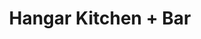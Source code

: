 ---
layout: place
title: "Hangar Kitchen + Bar"
permalink: /missouri/st-louis/hangar-kitchen-bar.html
stateAbbr: MO
stateName: Missouri
cityName: St. Louis
seo:
  name: "Hangar Kitchen + Bar"
  type: Restaurant
  links: https://www.hangarkitchenandbarstl.com/
description: "Sushi & tacos, plus handcrafted cocktails, draft beer & champagne presented in a stylish setting. Looking for sushi in St. Louis, Missouri? Check out Hangar ..."
place_id: ChIJff5FK2HL2IcRlbK5PgqBz-s
photos:
  - name: >-
      places/ChIJff5FK2HL2IcRlbK5PgqBz-s/photos/AeeoHcKlX_0-4jFMlDyQ3YBwtu8HIkmvTckVgevEX0DDgS63WjocREc3Vs64wkUD1oHoIrOy9OTij7t0WjZPekvIU1rvCluEfCU2c-jHxkWxPQuNzEGsapVEUhNvNY0-bgSkveTVsriLWWdLKdRQSgYGt0H_IqpHymtA7oB1aSYUOx4xcYTaM2VCuU4SH7QVkZKD0lfi7ZiE3Ncm0J0jIAfvRXX2ZMaGV94bht5yTH3HWH1mIDsoP3CXGVGuI4BbDf5yYx3YeVdY8_0ZbEJ6hvigqgTJrAsBxznlIDqXZRm_oer5FA
    widthPx: 4800
    heightPx: 3200
    authorAttributions:
      - displayName: Hangar Kitchen + Bar
        uri: https://maps.google.com/maps/contrib/100494056355360686288
        photoUri: >-
          https://lh3.googleusercontent.com/a/ACg8ocJSvzPwW-nMVL1BSCbIPumv1o7RNl32RW2WLrZ3aIzZ4-ljFg=s100-p-k-no-mo
    flagContentUri: >-
      https://www.google.com/local/imagery/report/?cb_client=maps_api_places.places_api&image_key=!1e10!2sAF1QipNEUzoRkSjrHtdUjzh3V4bDr3nNbN7irNm-AjFy&hl=en-US
    googleMapsUri: >-
      https://www.google.com/maps/place//data=!3m4!1e2!3m2!1sAF1QipNEUzoRkSjrHtdUjzh3V4bDr3nNbN7irNm-AjFy!2e10!4m2!3m1!1s0x87d8cb612b45fe7d:0xebcf810a3eb9b295
  - name: >-
      places/ChIJff5FK2HL2IcRlbK5PgqBz-s/photos/AeeoHcJwlyX0lXQhnufryjDekkciYlKKca3exz12N79uPSFDjTNl9w9pQqsRQxh7Jn7En6puRD9w0qwI2e9A_14K78VCvFHyOQvGZ38aQvUpFs-5eaL1tc8yK9HFunqWICgrroTVeKrehWhyhvDolNspopBTLN7NqUML6c1-S8Xk3xyHOVXc-BqZ8yUCDvNZLz4794DdVegqOZWK2n1A85kjX8XF2XDF11qzPcXyu28MjsODQMBbg2KGuR3fykhWdLl0mJ1eY2qXTs14dpXdM_qkx6U8XMFwod7x4g4c2Yhx6MXDnI9genzeMvnqLzAuzCSRkaQRGn185l-PFnc1kFoutx5Fu-ISb5J8sNdtnCh266QJp86bHKq62ZQdtO35xx3dxbJlJeIGn38Kwh7LFE9j7eRCaswaxtNqo6xi6uK1hV2I13g
    widthPx: 4800
    heightPx: 3600
    authorAttributions:
      - displayName: Mike Stanford (Paw Paw Mikey)
        uri: https://maps.google.com/maps/contrib/107752947318714010976
        photoUri: >-
          https://lh3.googleusercontent.com/a-/ALV-UjU2-dM3AxS3fk0YVB_SrHdwv4Lcp9JMbIZ9VI4NDUnNW-XylUnx=s100-p-k-no-mo
    flagContentUri: >-
      https://www.google.com/local/imagery/report/?cb_client=maps_api_places.places_api&image_key=!1e10!2sCIHM0ogKEICAgMDw79OXvQE&hl=en-US
    googleMapsUri: >-
      https://www.google.com/maps/place//data=!3m4!1e2!3m2!1sCIHM0ogKEICAgMDw79OXvQE!2e10!4m2!3m1!1s0x87d8cb612b45fe7d:0xebcf810a3eb9b295
  - name: >-
      places/ChIJff5FK2HL2IcRlbK5PgqBz-s/photos/AeeoHcJqe3KMLb7VYHGwRU9wd6NjwvqFBJivKODLzThrI5d7_wszwaMzLZSA-C9cyQpHsh70T-_S4ZGB75NioE6df4gfXUaK2Empqqj_XrkIoy4xrJ5dt_228J6rIR6kNAbKSI3xqRc1q4KeXRtNEpHNfnAE3mPIy2lkvt9G8qjNZG5x9JXFrOTW_NgcXvWxUlLIF553Poz7y1rN9GKvUGVlv37M6Ka1sx_Cp0azI58fXnIYOhRObGfVcZjKeComsppy7LBJ1sQv6p-JScPKVzSf6NvFMLiR-9Zkh91wqtR_1o2OSX7I3ca9_tPO4p5Nz9odUJB0FwRUWrMc1_IfT83D32mSXA2FZuJiNEvCCB_enxe-T7pwVq62_y3gttNI1HxllEqek6wvJTsujTkbM6-fbTszlnErmJuTx7uoGmaXrwTqK6b9
    widthPx: 4032
    heightPx: 1816
    authorAttributions:
      - displayName: Jeff W
        uri: https://maps.google.com/maps/contrib/102290179980648268485
        photoUri: >-
          https://lh3.googleusercontent.com/a/ACg8ocLoSn-tuKx0xNF6Jn1HNWQ9YkVTjhXSmZhPYCtOik3MWFl99A=s100-p-k-no-mo
    flagContentUri: >-
      https://www.google.com/local/imagery/report/?cb_client=maps_api_places.places_api&image_key=!1e10!2sCIHM0ogKEICAgIDC0bGBngE&hl=en-US
    googleMapsUri: >-
      https://www.google.com/maps/place//data=!3m4!1e2!3m2!1sCIHM0ogKEICAgIDC0bGBngE!2e10!4m2!3m1!1s0x87d8cb612b45fe7d:0xebcf810a3eb9b295
  - name: >-
      places/ChIJff5FK2HL2IcRlbK5PgqBz-s/photos/AeeoHcJyLwVQDZ6L5XKqIBmu4LgvdDLj4mc7rmggoY-_VKkrDanfga0cZ1hR1HUvWw8ZrVhJK90ncqi_c0-xJWPYU_7HNf1QnNyi3dOnN4Zm_MB5nTr2IsvEzwqC5sUvLdyLAefWPqyB0CuPZBR3sqqny_0GNZxhnwV9btnZTSD7gf9nwEPrPSRFR4xugcLMhKorqUZWGG6poWwW9s2pDG83XV1F1erqdinaiePqkN8-4e9pbOzAmZZ4DZwSxGODTqR_-uEIDCPw5J3sw4QdKKkFvMN3z0iPmu_qwgTzRLT7avmqnTTX1OxTJQooh66ZnJR4PxVqT0_eLCalGX6dT-mNZUZYf90AG0dt22398ww7anvXRhdA-c6Xp2yPzoaXodIgrlsq0wuK-GKyEqRpjU0siuyrY46anc1jQqx-tfeelkTyuQ
    widthPx: 4032
    heightPx: 3024
    authorAttributions:
      - displayName: Mike Stanford (Paw Paw Mikey)
        uri: https://maps.google.com/maps/contrib/107752947318714010976
        photoUri: >-
          https://lh3.googleusercontent.com/a-/ALV-UjU2-dM3AxS3fk0YVB_SrHdwv4Lcp9JMbIZ9VI4NDUnNW-XylUnx=s100-p-k-no-mo
    flagContentUri: >-
      https://www.google.com/local/imagery/report/?cb_client=maps_api_places.places_api&image_key=!1e10!2sCIHM0ogKEICAgMDw79OXfQ&hl=en-US
    googleMapsUri: >-
      https://www.google.com/maps/place//data=!3m4!1e2!3m2!1sCIHM0ogKEICAgMDw79OXfQ!2e10!4m2!3m1!1s0x87d8cb612b45fe7d:0xebcf810a3eb9b295
  - name: >-
      places/ChIJff5FK2HL2IcRlbK5PgqBz-s/photos/AeeoHcLqcX-QAnDAMyXDK3IYM2htjNgtcVQyy64CnABOZmVrrVlqfVZFfmbTgBuehlE9rXATj26Zkuc2EWcIlhG5L-PB8RAZc22YNH7jN-rs86VyWRr8avxHDZgjJhh9_TPGg-TeSuMgaqU9uer0heyXlKlxEVYM3pEGT_UiChbusdpWm1pJm7mHmt039qc3cjI8EiNJ5vb1hGVskxgoJ-MwEr6fzz55WWHKxXu_qoTHxyOeqySrcbJ8b58PYbBZPzrK5KCeQsAuMzr-MfFshr5qaSachuKh3yh2LGSC4gVlLQera1YO22x_Au9w2gjECG1bLDhT9I7miRrGHlTJs7SdnA31qyrs8NBZq6v6V0ITAD_7jv-Th0q7hshnOVu11QH7FtKSSj2D2bDXXv59zO-3GaS_OzkgcjkUlOk_UJVmon-Kwg
    widthPx: 4800
    heightPx: 3600
    authorAttributions:
      - displayName: Mike Stanford (Paw Paw Mikey)
        uri: https://maps.google.com/maps/contrib/107752947318714010976
        photoUri: >-
          https://lh3.googleusercontent.com/a-/ALV-UjU2-dM3AxS3fk0YVB_SrHdwv4Lcp9JMbIZ9VI4NDUnNW-XylUnx=s100-p-k-no-mo
    flagContentUri: >-
      https://www.google.com/local/imagery/report/?cb_client=maps_api_places.places_api&image_key=!1e10!2sCIHM0ogKEICAgIDbjdicOA&hl=en-US
    googleMapsUri: >-
      https://www.google.com/maps/place//data=!3m4!1e2!3m2!1sCIHM0ogKEICAgIDbjdicOA!2e10!4m2!3m1!1s0x87d8cb612b45fe7d:0xebcf810a3eb9b295
  - name: >-
      places/ChIJff5FK2HL2IcRlbK5PgqBz-s/photos/AeeoHcIxg7f-ycnqcYZh4kJftZ3hsFQDeMhONqJHbfeaoEzNB6iE3kgxq-v191_sKvUK1heyJ6pAxwKs1RLPLZsGfFLyLl3D5RNQ6jdNjfuFD1q3BxpthUC4BUY08hJ2wye3GgiypDPcXUrJTlFGkTMGW7f1SCcXKeu7oro0HnNNmPMS-AgD2OCvMpVXMkIOF6qFkIGAr6d38aKigf56xYd0Hv2lqvuWvQyUVljPU3nqAYKdbjwsIxPCS-w3o-QPFp4MS2UWFam6FmYv6nCdk5EV5BgQvJsnpwhUGEoZyn3RuKjZcpo-33YAPkswpToGd4YyWRXhGN-tP3TZnAgg6-w62Fud08F0cdALDBBKn-Q6zepyg2psdnTOUdD5XDxN2cKSE_FC3BZqRSBPr_cylNubxGKuip7iiy8tJCxTY5cyiU8
    widthPx: 4032
    heightPx: 3024
    authorAttributions:
      - displayName: Mike Stanford (Paw Paw Mikey)
        uri: https://maps.google.com/maps/contrib/107752947318714010976
        photoUri: >-
          https://lh3.googleusercontent.com/a-/ALV-UjU2-dM3AxS3fk0YVB_SrHdwv4Lcp9JMbIZ9VI4NDUnNW-XylUnx=s100-p-k-no-mo
    flagContentUri: >-
      https://www.google.com/local/imagery/report/?cb_client=maps_api_places.places_api&image_key=!1e10!2sCIHM0ogKEICAgIDbjeiuWg&hl=en-US
    googleMapsUri: >-
      https://www.google.com/maps/place//data=!3m4!1e2!3m2!1sCIHM0ogKEICAgIDbjeiuWg!2e10!4m2!3m1!1s0x87d8cb612b45fe7d:0xebcf810a3eb9b295
  - name: >-
      places/ChIJff5FK2HL2IcRlbK5PgqBz-s/photos/AeeoHcKLwq_N-FCBkCNmdgCcupWB2G2e4we3tQEr0FzN6QrSmiKoysI2cEqQbfmdxm-3qY1lq1q-VHyQsZhpSHpj0L7RNwVQw53UvDHL7qOTTrme-bFr2iXDRpFlF7W3iMU-f_A8ymb_fVZefNiJiQqdgSvwLBgP4wSnfP6PrS_cK7lIV1WHKtBu3Jjsnt-phuLp0FK4Hf8qBwLf-PR7lyvTLwN8EC4SuR2-6QMN8htytrY2sAi2UdAXE9aoBjKawYNccYa354KDtTofgYVs7pUD_XVdcOPQS_PJnQxrKw0JID_HoDywikJS8tltO9-HatEfN3jj_wCLyYXVMfqLffatX9pwMVpKtHYEZTxQUkeNUiJmmzSYeGNlm0QDcvqhT03dhUveQ23Pe0hS_SeHb-L5Z-kyDiQ6L13Z9gtQ4x8AEyWnQ6L4
    widthPx: 3456
    heightPx: 3456
    authorAttributions:
      - displayName: Hairan “Brazilian Baroness” Zuchelli
        uri: https://maps.google.com/maps/contrib/117834773300284769317
        photoUri: >-
          https://lh3.googleusercontent.com/a-/ALV-UjX6XucjRcSTsQzqeLa9qr3bUSiX_KsWdxszvNCIfCo9OPK2wifQQQ=s100-p-k-no-mo
    flagContentUri: >-
      https://www.google.com/local/imagery/report/?cb_client=maps_api_places.places_api&image_key=!1e10!2sCIHM0ogKEICAgIDvzeD5sgE&hl=en-US
    googleMapsUri: >-
      https://www.google.com/maps/place//data=!3m4!1e2!3m2!1sCIHM0ogKEICAgIDvzeD5sgE!2e10!4m2!3m1!1s0x87d8cb612b45fe7d:0xebcf810a3eb9b295
  - name: >-
      places/ChIJff5FK2HL2IcRlbK5PgqBz-s/photos/AeeoHcLp-lJRstMZ4xWd1cTmJbOPSx4Eio7hMgUqOROGI_fS9t8pm9CMTJMe2kyFxBCjh3MsCwLAhpceSzR92JFa0Z-LHbbK-_qfSpaSp391OTudle61z82YommIxZf7nNpHrEgPM1xQTfF8EN0Bvvvrmd9YF4j6ZKxxfp_JnDG1DYemV_42sDUR-Gb5niGmL1uk5GBqomIK7_OaivpTIOSz-O0RG9I7S4GaWyfLq_cyoatak9vw9b4IrxrPyaujGW1Gjio0uGNxOl8A1THM-fhIu_HB4Bgv3kDZamRPauLuqPAUoITFJxRXq-KWpJQOgUOqC5H5qwRNznlSQWRbjs8hGBqiQK7y4bgia7HsCM0SLKbHBLA28RKP3oeERwgpD4XgpPU9M9eavnI6WXxueMj_OhIMpRuKcr5F9FIC5qTfIK7cS1hy
    widthPx: 3024
    heightPx: 4032
    authorAttributions:
      - displayName: Jennifer Baker
        uri: https://maps.google.com/maps/contrib/108536259758905197995
        photoUri: >-
          https://lh3.googleusercontent.com/a/ACg8ocItBo4U9aoNxxDrueGu0LqgnTYDqDDxI3487zcFBPzfT7WbjQ=s100-p-k-no-mo
    flagContentUri: >-
      https://www.google.com/local/imagery/report/?cb_client=maps_api_places.places_api&image_key=!1e10!2sCIHM0ogKEICAgICj65D01QE&hl=en-US
    googleMapsUri: >-
      https://www.google.com/maps/place//data=!3m4!1e2!3m2!1sCIHM0ogKEICAgICj65D01QE!2e10!4m2!3m1!1s0x87d8cb612b45fe7d:0xebcf810a3eb9b295
  - name: >-
      places/ChIJff5FK2HL2IcRlbK5PgqBz-s/photos/AeeoHcKD9NYQnaVugIU82dZ5FYkS-miZks8UW7HMlEopTwZxshelvKaaOXNwF0NHicZt7bV9t44GtXEs0t-c1PhMoBAaWOOH659yO0caKYcF8QwbPY2gVBiAkDnnDAZ3aGMenXrQ9LdG3Zbs2nB4-DOPVoe0iJEjKCoNYjQm1OQryBbA8ZJ9dp914QKWlw8T4t1V18yJiIqCIGqhqXH3qw1F689pmihxFrcJm602Gq_jVVUtkNXqwBB-yvwTl-C8-RlGIqOohzPCKw7CA6eROYk56_Zi4OSkMi1nlsSok5mCzjq2vR0cg90lbVco2hQx9Wo-gAiNsfeaG3LS2ViOZvjlGKUq0ZicwM8DE6BXaqToEn6bLru07AtkQ6CnjsmxIgrsMNpzO6u7otJdE81X2VLMy3956FDzbw7egeeeV37tkZvu6g
    widthPx: 3024
    heightPx: 4032
    authorAttributions:
      - displayName: Peter Maliha
        uri: https://maps.google.com/maps/contrib/113376554140480790190
        photoUri: >-
          https://lh3.googleusercontent.com/a/ACg8ocJZmA1afDwl01zySR4xNt6VV1bqRAJXvLdMALUbx3rM5KsJ34k=s100-p-k-no-mo
    flagContentUri: >-
      https://www.google.com/local/imagery/report/?cb_client=maps_api_places.places_api&image_key=!1e10!2sCIHM0ogKEICAgICBo8b_TA&hl=en-US
    googleMapsUri: >-
      https://www.google.com/maps/place//data=!3m4!1e2!3m2!1sCIHM0ogKEICAgICBo8b_TA!2e10!4m2!3m1!1s0x87d8cb612b45fe7d:0xebcf810a3eb9b295
  - name: >-
      places/ChIJff5FK2HL2IcRlbK5PgqBz-s/photos/AeeoHcILS_emSji-w47Zsfuo6JEwMcOGBOkI4HpXwp1k-kzT1oMfxgrXwx_x0Qfme2TgZuHDy9Y_KWzmoaR8s_K1wBMHy854m_8k2Tyc7ws_gAQdXfdPWxO-wDubihNXNATydz2Qs4HwLNzOFvb_0ouOnc0RRccrISKVdvnYK8Dzxge3NU91bUk-BGEoISDYFhsu0OdWS7m2h9oSosKmVSyoMzGa9lBuzkUkWBULbMMM42l0AnSgJh5ULZkarfqm3qiB9IhBLehYe-hlfb13kXIlWMtEAeLrRr1XCyTeTs3GJNo5oHcDsZfHljqpvmym1TB1cvi6xtDl_XEMnfk6XQSPnUUHRtiAs9Jh05MNVktJHWIj4ikyGCvuMuTDIesl9u55JfSPtS9gaKX6O4ccITg4aMcg6c5c8lkD3rI5CaCLzc_6_g
    widthPx: 3024
    heightPx: 4032
    authorAttributions:
      - displayName: Sunshine Levin
        uri: https://maps.google.com/maps/contrib/102174606683072877671
        photoUri: >-
          https://lh3.googleusercontent.com/a-/ALV-UjVDp5EYii_U3ynT1bptsIvhb_M1-4lFMuo9G2F3oJPRNA1KPPR_=s100-p-k-no-mo
    flagContentUri: >-
      https://www.google.com/local/imagery/report/?cb_client=maps_api_places.places_api&image_key=!1e10!2sCIHM0ogKEICAgID2j4W9Ig&hl=en-US
    googleMapsUri: >-
      https://www.google.com/maps/place//data=!3m4!1e2!3m2!1sCIHM0ogKEICAgID2j4W9Ig!2e10!4m2!3m1!1s0x87d8cb612b45fe7d:0xebcf810a3eb9b295
address: 9528 Manchester Rd, St. Louis, MO 63119, USA
street: 9528 Manchester Rd
city: St. Louis
state: MO
zip: '63119'
country: USA
neighborhood: null
latitude: '38.609099'
longitude: '-90.364320'
accessibility_options:
  wheelchairAccessibleParking: true
  wheelchairAccessibleEntrance: true
  wheelchairAccessibleRestroom: true
  wheelchairAccessibleSeating: true
business_status: OPERATIONAL
name: Hangar Kitchen + Bar
google_maps_links:
  directionsUri: >-
    https://www.google.com/maps/dir//''/data=!4m7!4m6!1m1!4e2!1m2!1m1!1s0x87d8cb612b45fe7d:0xebcf810a3eb9b295!3e0
  placeUri: https://maps.google.com/?cid=16991941800094184085
  writeAReviewUri: >-
    https://www.google.com/maps/place//data=!4m3!3m2!1s0x87d8cb612b45fe7d:0xebcf810a3eb9b295!12e1
  reviewsUri: >-
    https://www.google.com/maps/place//data=!4m4!3m3!1s0x87d8cb612b45fe7d:0xebcf810a3eb9b295!9m1!1b1
  photosUri: >-
    https://www.google.com/maps/place//data=!4m3!3m2!1s0x87d8cb612b45fe7d:0xebcf810a3eb9b295!10e5
primary_type: Restaurant
opening_hours:
  regular: null
  current: null
secondary_opening_hours:
  regular:
    weekdayDescriptions: null
    type: null
  current:
    weekdayDescriptions: null
    type: null
phone: (314) 473-1221
price_level: null
price_range: $30 &ndash; $50
rating: '4.3'
rating_count: 274
website: https://www.hangarkitchenandbarstl.com/
reviews:
  - name: >-
      places/ChIJff5FK2HL2IcRlbK5PgqBz-s/reviews/ChdDSUhNMG9nS0VJQ0FnSURiamVpdXdnRRAB
    relativePublishTimeDescription: 8 months ago
    rating: 5
    text:
      text: >-
        Very cool place. I love the aviation inspired decor and the large
        amounts of tapas (small plates). You don’t have to settle for one entree
        and your whole group can share. The real standouts of the meal were the
        tacos pastor and the “Thats My Jam” sliders. The chocolate chip cookies
        skillet was delicious and also tapas size so order more than one. Kevin,
        our server, was attentive and had really good food suggestions when we
        couldn’t make up our minds. All in all a fabulous dining experience!
      languageCode: en
    originalText:
      text: >-
        Very cool place. I love the aviation inspired decor and the large
        amounts of tapas (small plates). You don’t have to settle for one entree
        and your whole group can share. The real standouts of the meal were the
        tacos pastor and the “Thats My Jam” sliders. The chocolate chip cookies
        skillet was delicious and also tapas size so order more than one. Kevin,
        our server, was attentive and had really good food suggestions when we
        couldn’t make up our minds. All in all a fabulous dining experience!
      languageCode: en
    authorAttribution:
      displayName: Mike Stanford (Paw Paw Mikey)
      uri: https://www.google.com/maps/contrib/107752947318714010976/reviews
      photoUri: >-
        https://lh3.googleusercontent.com/a-/ALV-UjU2-dM3AxS3fk0YVB_SrHdwv4Lcp9JMbIZ9VI4NDUnNW-XylUnx=s128-c0x00000000-cc-rp-mo-ba6
    publishTime: '2024-08-08T02:19:45.269872Z'
    flagContentUri: >-
      https://www.google.com/local/review/rap/report?postId=ChdDSUhNMG9nS0VJQ0FnSURiamVpdXdnRRAB&d=17924085&t=1
    googleMapsUri: >-
      https://www.google.com/maps/reviews/data=!4m6!14m5!1m4!2m3!1sChdDSUhNMG9nS0VJQ0FnSURiamVpdXdnRRAB!2m1!1s0x87d8cb612b45fe7d:0xebcf810a3eb9b295
  - name: >-
      places/ChIJff5FK2HL2IcRlbK5PgqBz-s/reviews/ChZDSUhNMG9nS0VJQ0FnSUR6OHNPOERREAE
    relativePublishTimeDescription: 10 months ago
    rating: 5
    text:
      text: >-
        Avery was outstanding! We came with our doggies and she was so great!
        They made them a burger patty and fries- we had the fried crab roll,
        deviled eggs and candied bacon, 22 ingredients ranch salad, cod tacos
        and scallops! Literally everything was PHENOMENAL ! Avery went above and
        beyond with her service! They even have doggie bowls for our pups!!
        Anthony the GM was very great as well! He came and greeted us and our
        doggies- sat with us and was just really an all around great dining
        experience. Absolutely will be back and to try their sister brunch spot
        Momo’s!!


        We had the Peach Bourbon Mule, Comin’ in Hot, Flower Bomb and Ginger
        Betsy- ALL perfect for a hot summer night!
      languageCode: en
    originalText:
      text: >-
        Avery was outstanding! We came with our doggies and she was so great!
        They made them a burger patty and fries- we had the fried crab roll,
        deviled eggs and candied bacon, 22 ingredients ranch salad, cod tacos
        and scallops! Literally everything was PHENOMENAL ! Avery went above and
        beyond with her service! They even have doggie bowls for our pups!!
        Anthony the GM was very great as well! He came and greeted us and our
        doggies- sat with us and was just really an all around great dining
        experience. Absolutely will be back and to try their sister brunch spot
        Momo’s!!


        We had the Peach Bourbon Mule, Comin’ in Hot, Flower Bomb and Ginger
        Betsy- ALL perfect for a hot summer night!
      languageCode: en
    authorAttribution:
      displayName: Amanda Ann
      uri: https://www.google.com/maps/contrib/103171175293173846503/reviews
      photoUri: >-
        https://lh3.googleusercontent.com/a-/ALV-UjWmQIN6N8LUqQ9ijH4BZIyS1UkF5uDMTwmHe5IKvfMZQY8Qmh9D=s128-c0x00000000-cc-rp-mo
    publishTime: '2024-06-09T03:12:24.118823Z'
    flagContentUri: >-
      https://www.google.com/local/review/rap/report?postId=ChZDSUhNMG9nS0VJQ0FnSUR6OHNPOERREAE&d=17924085&t=1
    googleMapsUri: >-
      https://www.google.com/maps/reviews/data=!4m6!14m5!1m4!2m3!1sChZDSUhNMG9nS0VJQ0FnSUR6OHNPOERREAE!2m1!1s0x87d8cb612b45fe7d:0xebcf810a3eb9b295
  - name: >-
      places/ChIJff5FK2HL2IcRlbK5PgqBz-s/reviews/ChZDSUhNMG9nS0VJQ0FnSUNqNjVEMEZREAE
    relativePublishTimeDescription: 11 months ago
    rating: 5
    text:
      text: >-
        Since dining here a few months ago, it immediately became my new
        favorite and I crave it constantly lol. I can’t get enough of the
        arancini, the Korean cauliflower or the chicken amandine. I could eat
        them everyday and be extremely happy. I also love the blackberry
        margarita, it’s amazing. The vibe and atmosphere of the restaurant is
        awesome, and they’ve got patio seating.
      languageCode: en
    originalText:
      text: >-
        Since dining here a few months ago, it immediately became my new
        favorite and I crave it constantly lol. I can’t get enough of the
        arancini, the Korean cauliflower or the chicken amandine. I could eat
        them everyday and be extremely happy. I also love the blackberry
        margarita, it’s amazing. The vibe and atmosphere of the restaurant is
        awesome, and they’ve got patio seating.
      languageCode: en
    authorAttribution:
      displayName: Jennifer Baker
      uri: https://www.google.com/maps/contrib/108536259758905197995/reviews
      photoUri: >-
        https://lh3.googleusercontent.com/a/ACg8ocItBo4U9aoNxxDrueGu0LqgnTYDqDDxI3487zcFBPzfT7WbjQ=s128-c0x00000000-cc-rp-mo-ba3
    publishTime: '2024-04-25T23:43:35.182593Z'
    flagContentUri: >-
      https://www.google.com/local/review/rap/report?postId=ChZDSUhNMG9nS0VJQ0FnSUNqNjVEMEZREAE&d=17924085&t=1
    googleMapsUri: >-
      https://www.google.com/maps/reviews/data=!4m6!14m5!1m4!2m3!1sChZDSUhNMG9nS0VJQ0FnSUNqNjVEMEZREAE!2m1!1s0x87d8cb612b45fe7d:0xebcf810a3eb9b295
  - name: >-
      places/ChIJff5FK2HL2IcRlbK5PgqBz-s/reviews/ChdDSUhNMG9nS0VJQ0FnSUQyajRXOV9BRRAB
    relativePublishTimeDescription: 2 years ago
    rating: 4
    text:
      text: >-
        We found this on Open Table. It had very cool booth seating and an
        ambiance that is great for groups. We took the server's advice and
        ordered several plates to share between the 2 of us. The 21 ingredient
        ranch salad was awesome - top 3 ranch experiences of my life. The
        assorted tacos were really really good. The surf and turf sushi was good
        but I'd try a new one next time. And the deviled eggs were fun. All in
        all everything we ordered was good and we enjoyed our meal.
      languageCode: en
    originalText:
      text: >-
        We found this on Open Table. It had very cool booth seating and an
        ambiance that is great for groups. We took the server's advice and
        ordered several plates to share between the 2 of us. The 21 ingredient
        ranch salad was awesome - top 3 ranch experiences of my life. The
        assorted tacos were really really good. The surf and turf sushi was good
        but I'd try a new one next time. And the deviled eggs were fun. All in
        all everything we ordered was good and we enjoyed our meal.
      languageCode: en
    authorAttribution:
      displayName: Sunshine Levin
      uri: https://www.google.com/maps/contrib/102174606683072877671/reviews
      photoUri: >-
        https://lh3.googleusercontent.com/a-/ALV-UjVDp5EYii_U3ynT1bptsIvhb_M1-4lFMuo9G2F3oJPRNA1KPPR_=s128-c0x00000000-cc-rp-mo-ba5
    publishTime: '2022-05-28T11:56:57.380700Z'
    flagContentUri: >-
      https://www.google.com/local/review/rap/report?postId=ChdDSUhNMG9nS0VJQ0FnSUQyajRXOV9BRRAB&d=17924085&t=1
    googleMapsUri: >-
      https://www.google.com/maps/reviews/data=!4m6!14m5!1m4!2m3!1sChdDSUhNMG9nS0VJQ0FnSUQyajRXOV9BRRAB!2m1!1s0x87d8cb612b45fe7d:0xebcf810a3eb9b295
  - name: >-
      places/ChIJff5FK2HL2IcRlbK5PgqBz-s/reviews/ChdDSUhNMG9nS0VJQ0FnSUM1Z1lTMThRRRAB
    relativePublishTimeDescription: a year ago
    rating: 5
    text:
      text: >-
        Loved the vibes of this place! Super cool design and feel, plus a great
        outdoor area. The food and drinks were exceptional, along with the
        service! A little on the pricey side if you are watching the budget, but
        well worth it. Can't wait to go back!
      languageCode: en
    originalText:
      text: >-
        Loved the vibes of this place! Super cool design and feel, plus a great
        outdoor area. The food and drinks were exceptional, along with the
        service! A little on the pricey side if you are watching the budget, but
        well worth it. Can't wait to go back!
      languageCode: en
    authorAttribution:
      displayName: Joe Marxkors
      uri: https://www.google.com/maps/contrib/103945893388812459503/reviews
      photoUri: >-
        https://lh3.googleusercontent.com/a-/ALV-UjURvW7Gv1avKcztRs4Ni6Dw-UhBXFsDTrMFogKDU535c7DWSzRbew=s128-c0x00000000-cc-rp-mo-ba4
    publishTime: '2023-10-14T03:09:14.249329Z'
    flagContentUri: >-
      https://www.google.com/local/review/rap/report?postId=ChdDSUhNMG9nS0VJQ0FnSUM1Z1lTMThRRRAB&d=17924085&t=1
    googleMapsUri: >-
      https://www.google.com/maps/reviews/data=!4m6!14m5!1m4!2m3!1sChdDSUhNMG9nS0VJQ0FnSUM1Z1lTMThRRRAB!2m1!1s0x87d8cb612b45fe7d:0xebcf810a3eb9b295
parking_options:
  freeParkingLot: true
  freeStreetParking: true
payment_options:
  acceptsCreditCards: true
  acceptsDebitCards: true
  acceptsCashOnly: false
  acceptsNfc: true
allow_dogs: null
curbside_pickup: null
delivery: false
dine_in: true
good_for_children: false
good_for_groups: true
good_for_sports: false
live_music: false
menu_for_children: true
outdoor_seating: true
reservable: true
restroom: true
serves_beer: true
serves_breakfast: null
serves_brunch: null
serves_cocktails: true
serves_coffee: true
serves_dinner: true
serves_dessert: true
serves_lunch: null
serves_vegetarian_food: null
serves_wine: true
takeout: true
summary: >-
  Sushi & tacos, plus handcrafted cocktails, draft beer & champagne presented in
  a stylish setting.

---